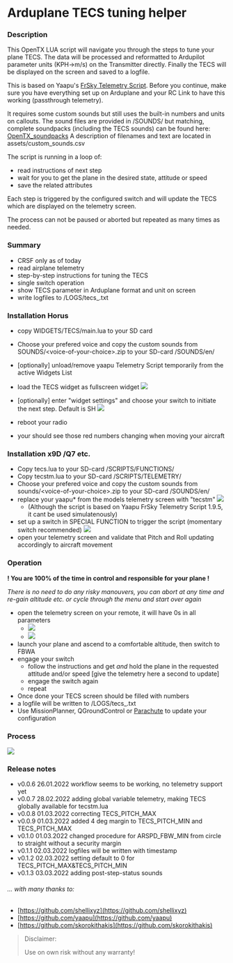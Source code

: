 # Arduplane TECS tuning helper

### Description
This OpenTX LUA script will navigate you through the steps to tune your plane TECS.
The data will be processed and reformatted to Ardupilot parameter units (KPH->m/s) on the Transmitter directly.
Finally the TECS will be displayed on the screen and saved to a logfile.

This is based on Yaapu's [FrSky Telemetry Script](https://github.com/yaapu/FrskyTelemetryScript/). 
Before you continue, make sure you have everything set up on Arduplane and your RC Link to have this working (passthrough telemetry).

It requires some custom sounds but still uses the built-in numbers and units on callouts.
The sound files are provided in /SOUNDS/ but matching, complete soundpacks (including the TECS sounds) can be found here: [OpenTX_soundpacks](https://github.com/mf0o/OpenTX_soundpacks)
A description of filenames and text are located in assets/custom_sounds.csv

The script is running in a loop of:

* read instructions of next step
* wait for you to get the plane in the desired state, attitude or speed
* save the related attributes

Each step is triggered by the configured switch and will update the TECS which are displayed on the telemetry screen.

The process can not be paused or aborted but repeated as many times as needed.

### Summary
* CRSF only as of today
* read airplane telemetry
* step-by-step instructions for tuning the TECS
* single switch operation
* show TECS parameter in Arduplane format and unit on screen
* write logfiles to /LOGS/tecs_<timestamp>.txt

### Installation Horus
* copy WIDGETS/TECS/main.lua to your SD card
* Choose your prefered voice and copy the custom sounds from SOUNDS/\<voice-of-your-choice\>.zip to your SD-card /SOUNDS/en/
* [optionally] unload/remove yaapu Telemetry Script temporarily from the active Widgets List
* load the TECS widget as fullscreen widget
![](_img/horus_setup.png)
* [optionally] enter "widget settings" and choose your switch to initiate the next step. Default is SH
![](_img/horus_settings.png)

* reboot your radio
* your should see those red numbers changing when moving your aircraft

### Installation x9D /Q7 etc.
* Copy tecs.lua to your SD-card /SCRIPTS/FUNCTIONS/
* Copy tecstm.lua to your SD-card /SCRIPTS/TELEMETRY/
* Choose your prefered voice and copy the custom sounds from sounds/\<voice-of-your-choice\>.zip to your SD-card /SOUNDS/en/
* replace your yaapu* from the models telemetry screen with "tecstm" 
![](_img/telemetry_screen_tecstm.png)
	* (Although the script is based on Yaapu FrSky Telemetry Script 1.9.5, it cant be used simulatenously)
* set up a switch in SPECIAL FUNCTION to trigger the script (momentary switch recommended)
![](_img/special_functions.png)
* open your telemetry screen and validate that Pitch and Roll updating accordingly to aircraft movement

### Operation

**! You are 100% of the time in control and responsible for your plane !**

*There is no need to do any risky manouvers, you can abort at any time and re-gain altitude etc. or cycle through the menu and start over again*

* open the telemetry screen on your remote, it will have 0s in all parameters
	* ![](_img/horus_example.png)
	* ![](_img/telemetry_screen_empty.png)
* launch your plane and ascend to a comfortable altitude, then switch to FBWA
* engage your switch
	* 	follow the instructions and get _and_ hold the plane in the requested attitude and/or speed [give the telemetry here a second to update]
	*  engage the switch again
	*  repeat
*  Once done your TECS screen should be filled with numbers
*  a logfile will be written to /LOGS/tecs_<timestamp>.txt
*  Use MissionPlanner, QGroundControl or [Parachute](https://gitlab.com/stavros/parachute) to update your configuration


### Process
![](_img/tecs_tuning_process.png)

### Release notes
* v0.0.6     26.01.2022	workflow seems to be working, no telemetry support yet
* v0.0.7     28.02.2022	adding global variable telemetry, making TECS globally available for tecstm.lua
* v0.0.8	  01.03.2022	correcting TECS_PITCH_MAX
* v0.0.9	  01.03.2022	added 4 deg margin to TECS_PITCH_MIN and TECS_PITCH_MAX
* v0.1.0	  01.03.2022	changed procedure for ARSPD_FBW_MIN from circle to straight without a security margin
* v0.1.1	  02.03.2022	logfiles will be written with timestamp
* v0.1.2	  02.03.2022	setting default to 0 for TECS_PITCH_MAX&TECS_PITCH_MIN
* v0.1.3	  03.03.2022	adding post-step-status sounds

###### ... with many thanks to:
* [https://github.com/shellixyz](https://github.com/shellixyz)
* [https://github.com/yaapu](https://github.com/yaapu)
* [https://github.com/skorokithakis](https://github.com/skorokithakis)


> Disclaimer:
> 
> Use on own risk without any warranty!

